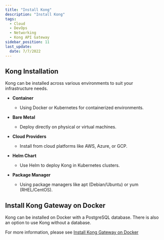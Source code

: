```yaml
---
title: "Install Kong"
description: "Install Kong"
tags: 
  - Cloud
  - DevOps
  - Networking 
  - Kong API Gateway
sidebar_position: 11
last_update:
  date: 7/7/2022
---
```


## Kong Installation  

Kong can be installed across various environments to suit your infrastructure needs.

- **Container**  
    - Using Docker or Kubernetes for containerized environments.  

- **Bare Metal**  
    - Deploy directly on physical or virtual machines.  

- **Cloud Providers**  
    - Install from cloud platforms like AWS, Azure, or GCP.  

- **Helm Chart**  
    - Use Helm to deploy Kong in Kubernetes clusters.  

- **Package Manager**  
    - Using package managers like apt (Debian/Ubuntu) or yum (RHEL/CentOS).  


## Install Kong Gateway on Docker

Kong can be installed on Docker with a PostgreSQL database. There is also an option to use Kong without a database.

For more information, please see [Install Kong Gateway on Docker](https://docs.konghq.com/gateway/latest/install/docker/)
